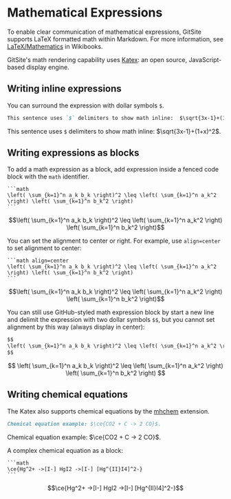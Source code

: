 # Mathematical Expressions

To enable clear communication of mathematical expressions, GitSite supports LaTeX formatted math within Markdown. For more information, see [LaTeX/Mathematics](http://en.wikibooks.org/wiki/LaTeX/Mathematics) in Wikibooks.

GitSite's math rendering capability uses [Katex](https://katex.org/): an open source, JavaScript-based display engine.

## Writing inline expressions

You can surround the expression with dollar symbols `$`.

```markdown
This sentence uses `$` delimiters to show math inline:  $\sqrt{3x-1}+(1+x)^2$.
```

This sentence uses `$` delimiters to show math inline:  $\sqrt{3x-1}+(1+x)^2$.

## Writing expressions as blocks

To add a math expression as a block, add expression inside a fenced code block with the `math` identifier.

    ```math
    \left( \sum_{k=1}^n a_k b_k \right)^2 \leq \left( \sum_{k=1}^n a_k^2 \right) \left( \sum_{k=1}^n b_k^2 \right)
    ```

```math
\left( \sum_{k=1}^n a_k b_k \right)^2 \leq \left( \sum_{k=1}^n a_k^2 \right) \left( \sum_{k=1}^n b_k^2 \right)
```

You can set the alignment to center or right. For example, use `align=center` to set alignment to center:

    ```math align=center
    \left( \sum_{k=1}^n a_k b_k \right)^2 \leq \left( \sum_{k=1}^n a_k^2 \right) \left( \sum_{k=1}^n b_k^2 \right)
    ```

```math align=center
\left( \sum_{k=1}^n a_k b_k \right)^2 \leq \left( \sum_{k=1}^n a_k^2 \right) \left( \sum_{k=1}^n b_k^2 \right)
```

You can still use GitHub-styled math expression block by start a new line and delimit the expression with two dollar symbols `$$`, but you cannot set alignment by this way (always display in center):

```markdown
$$
\left( \sum_{k=1}^n a_k b_k \right)^2 \leq \left( \sum_{k=1}^n a_k^2 \right) \left( \sum_{k=1}^n b_k^2 \right)
$$
```

$$
\left( \sum_{k=1}^n a_k b_k \right)^2 \leq \left( \sum_{k=1}^n a_k^2 \right) \left( \sum_{k=1}^n b_k^2 \right)
$$

## Writing chemical equations

The Katex also supports chemical equations by the [mhchem](https://mhchem.github.io/MathJax-mhchem/) extension.

```markdown
Chemical equation example: $\ce{CO2 + C -> 2 CO}$.
```

Chemical equation example: $\ce{CO2 + C -> 2 CO}$.

A complex chemical equation as a block:

    ```math
    \ce{Hg^2+ ->[I-] HgI2 ->[I-] [Hg^{II}I4]^2-}
    ```

```math
\ce{Hg^2+ ->[I-] HgI2 ->[I-] [Hg^{II}I4]^2-}
```
